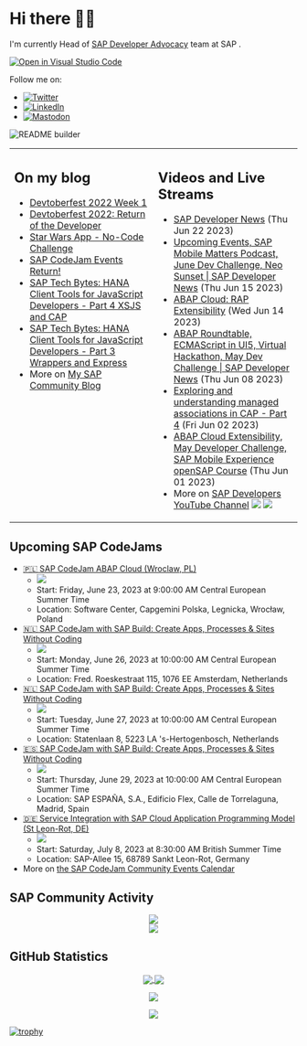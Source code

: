 
# Hi there 👋🏼

I'm currently Head of [SAP Developer Advocacy](https://developers.sap.com/developer-advocates.html) team at SAP .

[![Open in Visual Studio Code](https://img.shields.io/badge/Made%20for-VSCode-1f425f.svg)](https://github.dev/jung-thomas/jung-thomas)

Follow me on:
- <a href="https://twitter.com/thomas_jung"><img alt="Twitter" src="https://img.shields.io/badge/thomas_jung-%231DA1F2.svg?style=for-the-badge&logo=Twitter&logoColor=white"/></a>
- <a href="https://www.linkedin.com/in/thomasjungsap/"><img alt="LinkedIn" src="https://img.shields.io/badge/linkedin-%230077B5.svg?style=for-the-badge&logo=linkedin&logoColor=white"/></a>
- <a rel="me" href="https://mastodon.cloud/@thomas_jung"><img alt="Mastodon" src="https://img.shields.io/mastodon/follow/109262551990174478?domain=https%3A%2F%2Fmastodon.cloud%2F&style=social"/></a>

![README builder](https://github.com/jung-thomas/jung-thomas/workflows/README%20builder/badge.svg)

<table><tr><td valign="top" width="50%">
 
## On my blog
- [Devtoberfest 2022 Week 1](https://blogs.sap.com/?p=1618235) 
- [Devtoberfest 2022: Return of the Developer](https://blogs.sap.com/?p=1598237) 
- [Star Wars App - No-Code Challenge](https://blogs.sap.com/?p=1543686) 
- [SAP CodeJam Events Return!](https://blogs.sap.com/?p=1539697) 
- [SAP Tech Bytes: HANA Client Tools for JavaScript Developers - Part 4 XSJS and CAP](https://blogs.sap.com/?p=1519898) 
- [SAP Tech Bytes: HANA Client Tools for JavaScript Developers - Part 3 Wrappers and Express](https://blogs.sap.com/?p=1519778) 
- More on [My SAP Community Blog](https://people.sap.com/thomas.jung#content:blogposts)
</td>
  
<td valign="top" width="50%">
  
## Videos and Live Streams
- [SAP Developer News](https://www.youtube.com/watch?v=hRTbv56uWgY) (Thu Jun 22 2023)
- [Upcoming Events, SAP Mobile Matters Podcast, June Dev Challenge, Neo Sunset |  SAP Developer News](https://www.youtube.com/watch?v=ZnzO-0UftgI) (Thu Jun 15 2023)
- [ABAP Cloud:  RAP Extensibility](https://www.youtube.com/watch?v=YNOa1c0BxR0) (Wed Jun 14 2023)
- [ABAP Roundtable, ECMAScript in UI5, Virtual Hackathon, May Dev Challenge | SAP Developer News](https://www.youtube.com/watch?v=Dxe4OmaFVy4) (Thu Jun 08 2023)
- [Exploring and understanding managed associations in CAP - Part 4](https://www.youtube.com/watch?v=EtNv5VX4yxk) (Fri Jun 02 2023)
- [ABAP Cloud Extensibility, May Developer Challenge, SAP Mobile Experience openSAP Course](https://www.youtube.com/watch?v=380EpSFwHq4) (Thu Jun 01 2023)
- More on [SAP Developers YouTube Channel](https://www.youtube.com/channel/UCNfmelKDrvRmjYwSi9yvrMg) ![](https://img.shields.io/youtube/channel/views/UCNfmelKDrvRmjYwSi9yvrMg) ![](https://img.shields.io/youtube/channel/subscribers/UCNfmelKDrvRmjYwSi9yvrMg)
</td></tr></table>

## Upcoming SAP CodeJams
- [🇵🇱 SAP CodeJam ABAP Cloud (Wroclaw, PL)](https://groups.community.sap.com/t5/sap-codejam/sap-codejam-abap-cloud-wroclaw-pl/ev-p/258217)
  - <img src="https://groups.community.sap.com/t5/image/serverpage/image-id/35223iE8A36A74A7808B0E/image-size/thumb/is-moderation-mode/true?v=v2&px=150" />
  - Start: Friday, June 23, 2023 at 9:00:00 AM Central European Summer Time
  - Location: Software Center, Capgemini Polska, Legnicka, Wrocław, Poland
- [🇳🇱 SAP CodeJam with SAP Build: Create Apps, Processes & Sites Without Coding](https://groups.community.sap.com/t5/sap-codejam/sap-codejam-with-sap-build-create-apps-processes-amp-sites/ev-p/261850)
  - <img src="https://groups.community.sap.com/t5/image/serverpage/image-id/36402iE7F1EB96D748A473/image-size/thumb?v=v2&px=150" />
  - Start: Monday, June 26, 2023 at 10:00:00 AM Central European Summer Time
  - Location: Fred. Roeskestraat 115, 1076 EE Amsterdam, Netherlands
- [🇳🇱 SAP CodeJam with SAP Build: Create Apps, Processes & Sites Without Coding](https://groups.community.sap.com/t5/sap-codejam/sap-codejam-with-sap-build-create-apps-processes-amp-sites/ev-p/261784)
  - <img src="https://groups.community.sap.com/t5/image/serverpage/image-id/36382i3BD74494D565C006/image-size/thumb?v=v2&px=150" />
  - Start: Tuesday, June 27, 2023 at 10:00:00 AM Central European Summer Time
  - Location: Statenlaan 8, 5223 LA 's-Hertogenbosch, Netherlands
- [🇪🇸 SAP CodeJam with SAP Build: Create Apps, Processes & Sites Without Coding](https://groups.community.sap.com/t5/sap-codejam/sap-codejam-with-sap-build-create-apps-processes-amp-sites/ev-p/261999)
  - <img src="https://groups.community.sap.com/t5/image/serverpage/image-id/36431iBF7BEE73D33F6186/image-size/thumb?v=v2&px=150" />
  - Start: Thursday, June 29, 2023 at 10:00:00 AM Central European Summer Time
  - Location: SAP ESPAÑA, S.A., Edificio Flex, Calle de Torrelaguna, Madrid, Spain
- [🇩🇪 Service Integration with SAP Cloud Application Programming Model (St Leon-Rot, DE)](https://groups.community.sap.com/t5/sap-codejam/service-integration-with-sap-cloud-application-programming-model/ev-p/256584)
  - <img src="https://groups.community.sap.com/t5/image/serverpage/image-id/34591i7FC46A9EBA527136/image-size/thumb/is-moderation-mode/true?v=v2&px=150" />
  - Start: Saturday, July 8, 2023 at 8:30:00 AM British Summer Time
  - Location: SAP-Allee 15, 68789 Sankt Leon-Rot, Germany
- More on [the SAP CodeJam Community Events Calendar](https://groups.community.sap.com/t5/sap-codejam/eb-p/codejam-events)

## SAP Community Activity
<p align = "center">
<a href="https://people.sap.com/thomas.jung#overview">
  <img align="center" src="https://devrel-tools-prod-scn-badges-srv.cfapps.eu10.hana.ondemand.com/activity/thomas.jung" />
</a>
</br>
<a href="https://people.sap.com/thomas.jung#reputation">
  <img align="center" src="https://devrel-tools-prod-scn-badges-srv.cfapps.eu10.hana.ondemand.com/showcaseBadges/thomas.jung?test=2" />
</a>
</p>

## GitHub Statistics
<p align = "center">
<a href="https://github.com/anuraghazra/github-readme-stats">
  <img align="center" src="https://github-readme-stats.vercel.app/api?username=jung-thomas&count_private=true&show_icons=true&theme=dark&line_height=27" />
</a>
<a href="https://github.com/anuraghazra/github-readme-stats">
  <img align="center" src="https://github-readme-stats.vercel.app/api/top-langs/?username=jung-thomas&show_icons=true&theme=dark" />
</a>
</p>

<p align = "center">
 <img  src="https://github-readme-streak-stats.herokuapp.com/?user=jung-thomas&show_icons=true&locale=en&layout=compact&theme=dark&line_height=0" />
</p> 

<p align = "center">
 <img src="https://activity-graph.herokuapp.com/graph?username=jung-thomas&theme=redical">
</p> 

[![trophy](https://github-profile-trophy.vercel.app/?username=jung-thomas&theme=onedark)](https://github.com/ryo-ma/github-profile-trophy)


